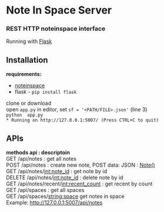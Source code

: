 # Note In Space Server
### REST HTTP noteinspace interface
Running with [Flask](https://github.com/pallets/flask)

## Installation
**requirements:**  
  
- [noteinspace](https://github.com/turbowizard/Note_In_Space/tree/master/noteinspace)  
- flask - `pip install flask` 
 
clone or download  
open `app.py` in editor, set `sf = '<PATH/FILE>.json'` (line 3)  
`python  app.py`  
`* Running on http://127.0.0.1:5007/ (Press CTRL+C to quit)`
## APIs
**methods api : descriptoin**  
GET /api/notes : get all notes  
POST /api/notes : create new note, POST data: JSON : [Note()](https://github.com/turbowizard/Note_In_Space/tree/master/noteinspace)  
GET /api/notes/<int:note_id> : get note by id  
DELETE /api/notes/<int:note_id> : delete note by id  
GET /api/notes/recent/<int:recent_count> : get recent by count  
GET /api/spaces : get all spaces  
GET /api/spaces/<string:space> get notes in space  
Example: http://127.0.0.1:5007/api/notes  
